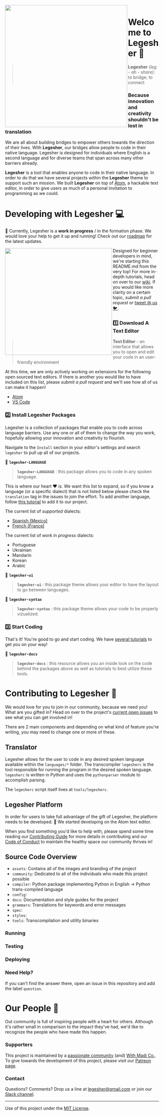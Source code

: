<img src="https://github.com/madiedgar/legesher/blob/master/styles/images/testOstrich.png" align="left" height="400px"/>

# Welcome to Legesher 👋

>**Legesher** _(leg - ah - share)_: to bridge; to connect

### Because innovation and creativity shouldn't be lost in translation
We are all about building bridges to empower others towards the direction of their lives. With **Legesher**, our bridges allow people to code in their native language. Legesher is designed for individuals where English is a second language and for diverse teams that span across many other barriers already.

**Legesher** is a tool that enables anyone to code in their native language. In order to do that we have several projects within the **Legesher** theme to support such an mission. We built **Legesher** on top of [Atom](atom.io), a hackable text editor, in order to give users as much of a personal invitation to programming as we could.

# Developing with Legesher 💻
👷 Currently, Legesher is a **work in progress** / in the formation phase. We would love your help to get it up and running! Check out our [roadmap](https://github.com/madiedgar/legesher/issues) for the latest updates.

<img src="https://github.com/madiedgar/legesher/blob/master/styles/images/EggPeggy@4xCutWithShadow.png" align="left" height="350px"/>

Designed for beginner developers in mind, we're starting this README.md from the very top! For more in-depth tutorials, head on over to our [wiki](https://github.com/madiedgar/legesher/wiki). If you would like more clarity on a certain topic, _submit a pull request_ or [tweet @ us 🐦](https://twitter.com/legesherio).

### 1️⃣ Download A Text Editor
> **Text Editor** - an interface that allows you to open and edit your code in an user-friendly environment

At this time, we are only actively working on extensions for the following open sourced text editors. If there is another you would like to have included on this list, please _submit a pull request_ and we'll see how all of us can make it happen!
-   [Atom](https://atom.io) <!-- insert Atom logo -->
-   [VS Code](https://code.visualstudio.com/)  <!-- insert VS Code logo -->


### 2️⃣ Install Legesher Packages
Legesher is a collection of packages that enable you to code across language barriers. Use any one or all of them to change the way you work, hopefully allowing your innovation and creativity to flourish.

Navigate to the `Install` section in your editor's settings and search `legesher` to pull up all of our projects. <!-- TODO: Insert Install Screenshot -->

:baggage_claim: **`legesher-LANGUAGE`**
> **`legesher-LANGUAGE`** : this package allows you to code in any spoken language.

This is where our heart ❤️ is. We want this list to expand, so if you know a language (or a specific dialect) that is not listed below please check the `translation` tag in the issues to join the effort. To add another language, follow [this tutorial](https://github.com/madiedgar/legesher/wiki/Add-New-Language) to add it to our project.

The current list of _supported_ dialects:
-   [Spanish (Mexico)](https://github.com/madiedgar/Legesher/tree/master/languages/spanish-mexico)
-   [French (France)](https://github.com/madiedgar/Legesher/tree/master/languages/french-france)

The current list of _work in progress_ dialects:
-   Portuguese
-   Ukrainian
-   Mandarin
-   Korean
-   Arabic

🛄 **`legesher-ui`**
> **`legesher-ui`** : this package theme allows your editor to have the layout to go between languages.

🛄 **`legesher-syntax`**
> **`legesher-syntax`** : this package theme allows your code to be properly vizualized.

### 3️⃣ Start Coding
That's it! You're good to go and start coding. We have [several tutorials](https://github.com/WithMadi/BetaTeam) to get you on your way!

🛄 **`legesher-docs`**
> **`legesher-docs`** : this resource allows you an inside look on the code behind the packages above as well as tutorials to best utilize these tools.

# Contributing to Legesher 🎁
We would love for you to join in our community, because we need you! What are you gifted in? Head on over to the project's [current open issues](https://github.com/madiedgar/Legesher/issues) to see what you can get involved in!  

There are 2 main components and depending on what kind of feature you're writing, you may need to change one or more of these.

## Translator
Legesher allows for the user to code in any desired spoken language available within the `languages/*` folder. The transcompiler `legesherc` is the tool responsible for running the program in the desired spoken language. `legesherc` is written in Python and uses the `pythonparser` module to accomplish parsing.

The `legesherc` script itself lives at `tools/legesherc`.

## Legesher Platform
In order for users to take full advantage of the gift of Legesher, the platform needs to be developed. 🎉 We started developing on the Atom text editor.

When you find something you'd like to help with, please spend some time reading our [Contributing Guide](https://github.com/madiedgar/Legesher/blob/master/CONTRIBUTING.md) for more details in contributing and our [Code of Conduct](https://github.com/madiedgar/Legesher/blob/master/CODE_OF_CONDUCT.md) to maintain the healthy space our community thrives in!

## Source Code Overview
-   `assets`: Contains all of the images and branding of the project
-   `community`: Dedicated to all of the individuals who made this project possible
-   `compiler`: Python package implementing Python in English -> Python trans-compiled language
-   `config`:
-   `docs`: Documentation and style guides for the project
-   `grammars`: Translations for keywords and error messages
-   `spec`:
-   `styles`:
-   `tools`: Transcompilation and utility binaries

### Running  
### Testing  
### Deploying  

### Need Help?
If you can't find the answer there, open an issue in this repository and add the label `question`.

# Our People :handshake:
Out community is full of inspiring people with a heart for others. Although it's rather small in comparison to the impact they've had, we'd like to recognize the people who have made this happen.

### Supporters
This project is maintained by a [passionate community](https://github.com/madiedgar/Legesher/blob/master/community) (and) [With Madi Co.](https://withmadi.co). To give towards the development of this project, please visit our [Patreon page](https://www.patreon.com/madiedgar).

### Contact
Questions? Comments? Drop us a line at [legesher@gmail.com](mailto:legesher@gmail.com) or join our [Slack channel](https://join.slack.com/t/codewithmadi/shared_invite/enQtNDM1NDU4NTY4MjA5LTc0ODAyNjM5OTI4ZjJlZjYxNTdhNWQ5OGE4MjNjNzRiMjBmZjczNTkxYTU1ZWFhZDg1NGY2OWRlMzhlOWMyODQ).

-----------------------------------

Use of this project under the [MIT License](https://github.com/madiedgar/Legesher/blob/master/LICENSE).
